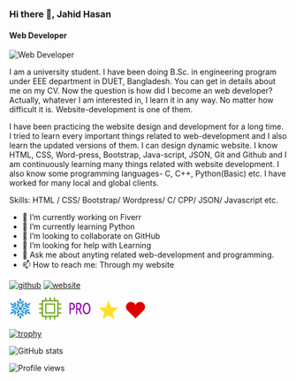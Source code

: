 ### Hi there 👋, Jahid Hasan
#### Web Developer
![Web Developer](https://imgkub.com/image/Z6Xt)

I am a university student. I have been doing B.Sc. in engineering program under EEE department in DUET, Bangladesh. You can get in details about me on my CV. Now the question is how did I become an web developer? Actually, whatever I am interested in, I learn it in any way. No matter how difficult it is. Website-development is one of them.

I have been practicing the website design and development for a long time. I tried to learn every important things related to web-development and I also learn the updated versions of them. I can design dynamic website. I know HTML, CSS, Word-press, Bootstrap, Java-script, JSON, Git and Github and I am continuously learning many things related with website development. I also know some programming languages- C, C++, Python(Basic) etc. I have worked for many local and global clients.

Skills: HTML / CSS/ Bootstrap/ Wordpress/ C/ CPP/ JSON/ Javascript etc.

- 🔭 I’m currently working on Fiverr 
- 🌱 I’m currently learning Python 
- 👯 I’m looking to collaborate on GitHub 
- 🤔 I’m looking for help with Learning 
- 💬 Ask me about anyting related web-development and programming. 
- 📫 How to reach me: Through my website 


[<img src='https://cdn.jsdelivr.net/npm/simple-icons@3.0.1/icons/github.svg' alt='github' height='40'>](https://github.com/Jahid-Hasan1)  [<img src='https://cdn.jsdelivr.net/npm/simple-icons@3.0.1/icons/icloud.svg' alt='website' height='40'>](https://dev-coder-j-hasan.pantheonsite.io)  

<a href='https://archiveprogram.github.com/'><img src='https://raw.githubusercontent.com/acervenky/animated-github-badges/master/assets/acbadge.gif' width='40' height='40'></a> <a href='https://docs.github.com/en/developers'><img src='https://raw.githubusercontent.com/acervenky/animated-github-badges/master/assets/devbadge.gif' width='40' height='40'></a> <a href='https://github.com/pricing'><img src='https://raw.githubusercontent.com/acervenky/animated-github-badges/master/assets/pro.gif' width='40' height='40'></a> <a href='https://stars.github.com/'><img src='https://raw.githubusercontent.com/acervenky/animated-github-badges/master/assets/starbadge.gif' width='35' height='35'></a> <a href='https://docs.github.com/en/github/supporting-the-open-source-community-with-github-sponsors'><img src='https://raw.githubusercontent.com/acervenky/animated-github-badges/master/assets/sponsorbadge.gif' width='35' height='35'></a> 

[![trophy](https://github-profile-trophy.vercel.app/?username=Jahid-Hasan1)](https://github.com/ryo-ma/github-profile-trophy)

![GitHub stats](https://github-readme-stats.vercel.app/api?username=Jahid-Hasan1&show_icons=true)  

![Profile views](https://gpvc.arturio.dev/Jahid-Hasan1)  
